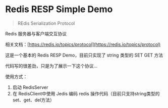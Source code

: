 # Redis RESP Simple Demo 
> REdis Serialization Protocol

Redis 服务器与客户端交互协议

相关文档：[https://redis.io/topics/protocol](https://redis.io/topics/protocol)

这是一个基本的 Redis RESP Demo，目前只实现了 string 类型的 SET GET 方法

代码写的很差劲，只是为了展示一下这个协议...

使用方式：
1. 启动 RedisServer
2. 在 RedisClient中使用 Jedis 编码 redis 操作代码（目前只支持string类型的 set、get、del方法）
